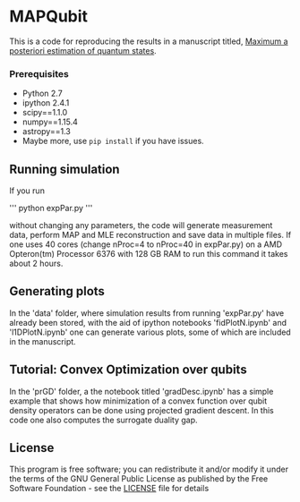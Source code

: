 # MAPQubit

This is a code for reproducing the results in a manuscript titled,
[Maximum a posteriori estimation of quantum states](https://arxiv.org/abs/1805.12235).

### Prerequisites

- Python 2.7
- ipython 2.4.1
- scipy==1.1.0
- numpy==1.15.4
- astropy==1.3
- Maybe more, use `pip install` if you have issues.

## Running simulation

If you run 

'''
python expPar.py
'''

without changing any parameters, the code will generate measurement data, 
perform MAP and MLE reconstruction and save data in multiple files. If one uses 
40 cores (change nProc=4 to nProc=40 in expPar.py) on a AMD Opteron(tm) 
Processor 6376 with 128 GB RAM to run this command it takes about 2 hours.
 

## Generating plots

In the 'data' folder, where simulation results from running 'expPar.py' have
already been stored, with the aid of ipython notebooks 'fidPlotN.ipynb' and 'l1DPlotN.ipynb'
one can generate various plots, some of which are included in the manuscript.

## Tutorial: Convex Optimization over qubits 

In the 'prGD' folder, a the notebook titled 'gradDesc.ipynb' has a simple 
example that shows how minimization of a convex function over qubit density 
operators can be done using projected gradient descent. In this code one
also computes the surrogate duality gap.


## License

This program is free software; you can redistribute it and/or modify it under 
the terms of the GNU General Public License as published by the Free Software 
Foundation - see the [LICENSE](LICENSE) file for details
